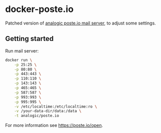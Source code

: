 # docker-poste.io

Patched version of [analogic poste.io mail server](https://poste.io/), to adjust some settings.

## Getting started

Run mail server:

```bash
docker run \
    -p 25:25 \
    -p 80:80 \
    -p 443:443 \
    -p 110:110 \
    -p 143:143 \
    -p 465:465 \
    -p 587:587 \
    -p 993:993 \
    -p 995:995 \
    -v /etc/localtime:/etc/localtime:ro \
    -v /your-data-dir/data:/data \
    -t analogic/poste.io
```

For more information see https://poste.io/open.